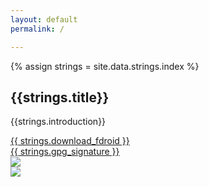 ```yaml
---
layout: default
permalink: /

---
```


{% assign strings = site.data.strings.index %}

<h2>{{strings.title}}</h2>

{{strings.introduction}}

<!-- The FDroid.apk links need the space at the start of the href=""
to disable the polyglot link "relativization":
https://github.com/untra/polyglot/issues/79 -->

<div class="download-and-screenshot">
    <div class="download">
        <div class="button">
            <a id="fdroid-download" data-donate-link="{{ site.baseurl }}/donate" class="material-button" href=" https://f-droid.org/FDroid.apk">{{ strings.download_fdroid }}</a>
        </div>
        <div class="gpg">
            <a href=" https://f-droid.org/FDroid.apk.asc">{{ strings.gpg_signature }}</a>
        </div>
        <div class="qr">
            <img src="{{ site.baseurl }}/assets/download-fdroid-qr.png" />
        </div>
    </div>
    <div class="screenshot">
        <img
            src="{{ site.baseurl }}/assets/phone-frame.png"
            style="background: url('{{ site.baseurl }}/{% fdroid_screenshot %}') center center no-repeat; background-size: 78% auto" />
    </div>
</div>

<script src="{{ site.baseurl }}/js/donate.js"></script>
